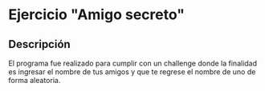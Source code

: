 # Ejercicio "Amigo secreto"

## Descripción

El programa fue realizado para cumplir con un challenge donde la finalidad es ingresar el nombre de tus amigos y que te regrese el nombre de uno de forma aleatoria.
